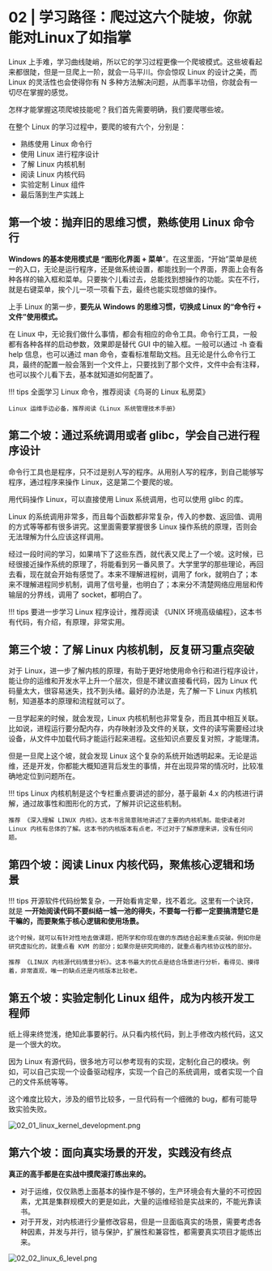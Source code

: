 # 02 | 学习路径：爬过这六个陡坡，你就能对Linux了如指掌

Linux 上手难，学习曲线陡峭，所以它的学习过程更像一个爬坡模式。这些坡看起来都很陡，但是一旦爬上一阶，就会一马平川。你会惊叹 Linux 的设计之美，而 Linux 的灵活性也会使得你有 N 多种方法解决问题，从而事半功倍，你就会有一切尽在掌握的感觉。

怎样才能掌握这项爬坡技能呢？我们首先需要明确，我们要爬哪些坡。

在整个 Linux 的学习过程中，要爬的坡有六个，分别是：

- 熟练使用 Linux 命令行
- 使用 Linux 进行程序设计
- 了解 Linux 内核机制
- 阅读 Linux 内核代码
- 实验定制 Linux 组件
- 最后落到生产实践上

## 第一个坡：抛弃旧的思维习惯，熟练使用 Linux 命令行

**Windows 的基本使用模式是 “图形化界面 + 菜单**”。在这里面，“开始”菜单是统一的入口，无论是运行程序，还是做系统设置，都能找到一个界面，界面上会有各种各样的输入框和菜单。只要挨个儿看过去，总能找到想操作的功能。实在不行，就是右键菜单，挨个儿一项一项看下去，最终也能实现想做的操作。

上手 Linux 的第一步，**要先从 Windows 的思维习惯，切换成 Linux 的“命令行 + 文件”使用模式。**

在 Linux 中，无论我们做什么事情，都会有相应的命令工具。命令行工具，一般都有各种各样的启动参数，效果即是替代 GUI 中的输入框。一般可以通过 -h 查看 help 信息，也可以通过 man 命令，查看标准帮助文档。且无论是什么命令行工具，最终的配置一般会落到一个文件上，只要找到了那个文件，文件中会有注释，也可以挨个儿看下去，基本就知道如何配置了。

!!! tips
    全面学习 Linux 命令，推荐阅读《鸟哥的 Linux 私房菜》

    Linux 运维手边必备，推荐阅读《Linux 系统管理技术手册》

## 第二个坡：通过系统调用或者 glibc，学会自己进行程序设计

命令行工具也是程序，只不过是别人写的程序。从用别人写的程序，到自己能够写程序，通过程序来操作 Linux，这是第二个要爬的坡。

用代码操作 Linux，可以直接使用 Linux 系统调用，也可以使用 glibc 的库。

Linux 的系统调用非常多，而且每个函数都非常复杂，传入的参数、返回值、调用的方式等等都有很多讲究。这里面需要掌握很多 Linux 操作系统的原理，否则会无法理解为什么应该这样调用。

经过一段时间的学习，如果啃下了这些东西，就代表又爬上了一个坡。这时候，已经很接近操作系统的原理了，将能看到另一番风景了。大学里学的那些理论，再回去看，现在就会开始有感觉了。本来不理解进程树，调用了 fork，就明白了；本来不理解进程同步机制，调用了信号量，也明白了；本来分不清楚网络应用层和传输层的分界线，调用了 socket，都明白了。

!!! tips
    要进一步学习 Linux 程序设计，推荐阅读 《UNIX 环境高级编程》，这本书有代码，有介绍，有原理，非常实用。

## 第三个坡：了解 Linux 内核机制，反复研习重点突破

对于 Linux，进一步了解内核的原理，有助于更好地使用命令行和进行程序设计，能让你的运维和开发水平上升一个层次，但是不建议直接看代码，因为 Linux 代码量太大，很容易迷失，找不到头绪。最好的办法是，先了解一下 Linux 内核机制，知道基本的原理和流程就可以了。

一旦学起来的时候，就会发现，Linux 内核机制也非常复杂，而且其中相互关联。比如说，进程运行要分配内存，内存映射涉及文件的关联，文件的读写需要经过块设备，从文件中加载代码才能运行起来进程。这些知识点要反复对照，才能理清。

但是一旦爬上这个坡，就会发现 Linux 这个复杂的系统开始透明起来。无论是运维，还是开发，你都能大概知道背后发生的事情，并在出现异常的情况时，比较准确地定位到问题所在。

!!! tips
    Linux 内核机制是这个专栏重点要讲述的部分，基于最新 4.x 的内核进行讲解，通过故事性和图形化的方式，了解并识记这些机制。

    推荐 《深入理解 LINUX 内核》。这本书言简意赅地讲述了主要的内核机制。能使读者对 Linux 内核有总体的了解。这本书的内核版本有点老，不过对于了解原理来讲，没有任何问题。

## 第四个坡：阅读 Linux 内核代码，聚焦核心逻辑和场景

!!! tips
    开源软件代码纷繁复杂，一开始看肯定晕，找不着北。这里有一个诀窍，就是 **一开始阅读代码不要纠结一城一池的得失，不要每一行都一定要搞清楚它是干嘛的，而要聚焦于核心逻辑和使用场景。**

    这个时候，就可以有针对性地去做课题，把所学和你现在做的东西结合起来重点突破。例如你是研究虚拟化的，就重点看 KVM 的部分；如果你是研究网络的，就重点看内核协议栈的部分。 

    推荐 《LINUX 内核源代码情景分析》。这本书最大的优点是结合场景进行分析，看得见、摸得着，非常直观，唯一的缺点还是内核版本比较老。

## 第五个坡：实验定制化 Linux 组件，成为内核开发工程师

纸上得来终觉浅，绝知此事要躬行。从只看内核代码，到上手修改内核代码，这又是一个很大的坎。

因为 Linux 有源代码，很多地方可以参考现有的实现，定制化自己的模块。例如，可以自己实现一个设备驱动程序，实现一个自己的系统调用，或者实现一个自己的文件系统等等。

这个难度比较大，涉及的细节比较多，一旦代码有一个细微的 bug，都有可能导致实验失败。

![02_01_linux_kernel_development.png](https://i.loli.net/2021/07/06/TjRluPitgv2xLX8.png)

## 第六个坡：面向真实场景的开发，实践没有终点

**真正的高手都是在实战中摸爬滚打练出来的。**

- 对于运维，仅仅熟悉上面基本的操作是不够的，生产环境会有大量的不可控因素，尤其是集群规模大的更是如此，大量的运维经验是实战来的，不能光靠读书。
- 对于开发，对内核进行少量修改容易，但是一旦面临真实的场景，需要考虑各种因素，并发与并行，锁与保护，扩展性和兼容性，都需要真实项目才能练出来。

![02_02_linux_6_level.png](https://i.loli.net/2021/07/06/HXVtrvTJfO8cN9g.png)
